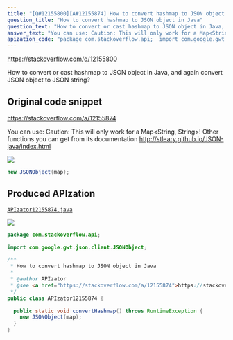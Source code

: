 ```yaml
---
title: "[Q#12155800][A#12155874] How to convert hashmap to JSON object in Java"
question_title: "How to convert hashmap to JSON object in Java"
question_text: "How to convert or cast hashmap to JSON object in Java, and again convert JSON object to JSON string?"
answer_text: "You can use: Caution: This will only work for a Map<String, String>! Other functions you can get from its documentation http://stleary.github.io/JSON-java/index.html"
apization_code: "package com.stackoverflow.api;  import com.google.gwt.json.client.JSONObject;  /**  * How to convert hashmap to JSON object in Java  *  * @author APIzator  * @see <a href=\"https://stackoverflow.com/a/12155874\">https://stackoverflow.com/a/12155874</a>  */ public class APIzator12155874 {    public static void convertHashmap() throws RuntimeException {     new JSONObject(map);   } }"
---
```


https://stackoverflow.com/q/12155800

How to convert or cast hashmap to JSON object in Java, and again convert JSON object to JSON string?



## Original code snippet

https://stackoverflow.com/a/12155874

You can use:
Caution: This will only work for a Map&lt;String, String&gt;!
Other functions you can get from its documentation
http://stleary.github.io/JSON-java/index.html

<div class="code-logo"><img src="/stackoverflow.png" /></div>

```java
new JSONObject(map);
```

## Produced APIzation

[`APIzator12155874.java`](https://github.com/pasqualesalza/apization-temp-data/raw/master/search/APIzator12155874.java)

<div class="code-logo"><img src="/apizator.png" /></div>

```java
package com.stackoverflow.api;

import com.google.gwt.json.client.JSONObject;

/**
 * How to convert hashmap to JSON object in Java
 *
 * @author APIzator
 * @see <a href="https://stackoverflow.com/a/12155874">https://stackoverflow.com/a/12155874</a>
 */
public class APIzator12155874 {

  public static void convertHashmap() throws RuntimeException {
    new JSONObject(map);
  }
}

```